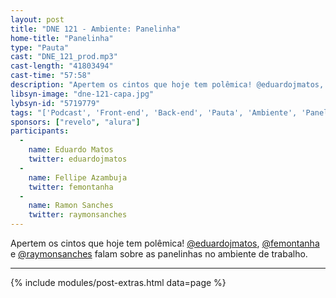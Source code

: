 ```yaml
---
layout: post
title: "DNE 121 - Ambiente: Panelinha"
home-title: "Panelinha"
type: "Pauta"
cast: "DNE_121_prod.mp3"
cast-length: "41803494"
cast-time: "57:58"
description: "Apertem os cintos que hoje tem polêmica! @eduardojmatos, @femontanha e @raymonsanches falam sobre as panelinhas no ambiente de trabalho."
libsyn-image: "dne-121-capa.jpg"
lybsyn-id: "5719779"
tags: "['Podcast', 'Front-end', 'Back-end', 'Pauta', 'Ambiente', 'Panelinha']"
sponsors: ["revelo", "alura"]
participants:
  -
    name: Eduardo Matos
    twitter: eduardojmatos
  -
    name: Fellipe Azambuja
    twitter: femontanha
  -
    name: Ramon Sanches
    twitter: raymonsanches
---
```


Apertem os cintos que hoje tem polêmica! [@eduardojmatos](http://twitter.com/eduardojmatos), [@femontanha](https://twitter.com/femontanha) e [@raymonsanches](https://twitter.com/raymonsanches) falam sobre as panelinhas no ambiente de trabalho.

---

{% include modules/post-extras.html data=page %}
